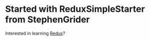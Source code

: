 # Started with ReduxSimpleStarter from StephenGrider

Interested in learning [Redux](https://www.udemy.com/react-redux/)?

